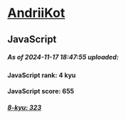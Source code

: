 # [AndriiKot](https://www.codewars.com/users/AndriiKot) 
## JavaScript

##### As of 2024-11-17 18:47:55 uploaded:

#### JavaScript rank: 4 kyu

#### JavaScript score: 655

##### [8-kyu: 323](https://github.com/AndriiKot/JavaScript__CodeWars/tree/main/kyu-8)
